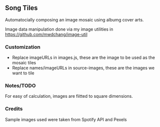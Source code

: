 ## Song Tiles
Automatocially composing an image mosaic using albumg cover arts.

Image data manipulation done via my image utilities in https://github.com/mwdchang/image-util

### Customization
- Replace imageURLs in images.js, these are the image to be used as the mosaic tiles
- Replace names/imageURLs in source-images, these are the images we want to tile

### Notes/TODO
For easy of calculation, images are fiitted to square dimensions.

### Credits
Sample images used were taken from Spotify API and Pexels
